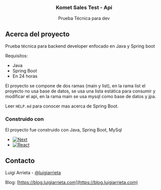 <h3 align="center">Komet Sales Test - Api</h3>

  <p align="center">
    Prueba Técnica para dev
  </p>

<!-- ABOUT THE PROJECT -->
## Acerca del proyecto

Prueba técnica para backend developer enfocado en Java y Spring boot

Requisitos:
* Java
* Spring Boot
* En 24 horas

El proyecto se compone de dos ramas (main y list), en la rama list el proyecto no usa base de datos, se usa una lista estática para consumir y modificar el api, en la rama main se usa mysql como base de datos y jpa.

Leer `HELP.md` para conocer mas acerca de Spring Boot.

### Construido con

El proyecto fue construido con Java, Spring Boot, MySql

* [![Next][Java]][Java-url]
* [![React][Spring]][Spring-url]

<!-- CONTACT -->
## Contacto

Luigi Arrieta - [@luigiarrieta](https://www.linkedin.com/in/luigi-arrieta/)

Blog: [https://blog.luigiarrieta.com](https://blog.luigiarrieta.com)

<!-- MARKDOWN LINKS & IMAGES -->
[product-screenshot]: images/screenshot.png
[Java]: https://img.shields.io/badge/Java-20232A
[Java-url]: https://www.java.com/es/
[Spring]: https://img.shields.io/badge/SpringBoot-20232A
[Spring-url]: https://spring.io/